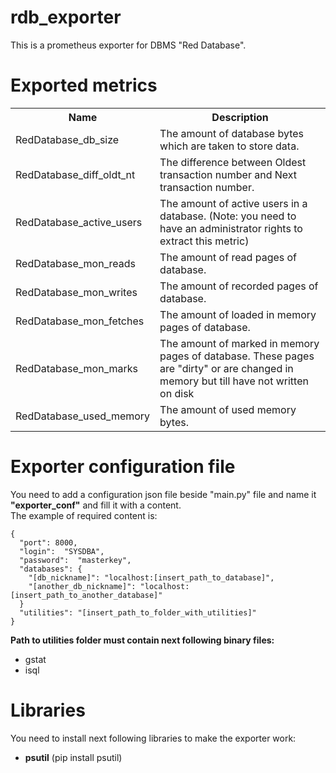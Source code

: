 # rdb_exporter
This is a prometheus exporter for DBMS "Red Database".
# Exported metrics
<table>
  <tr>
    <th>Name</th>
    <th>Description</th>
  </tr>
  <tr><td>RedDatabase_db_size</td><td>The amount of database bytes which are taken to store data.</td></tr>
  <tr><td>RedDatabase_diff_oldt_nt</td><td>The difference between Oldest transaction number and Next transaction number.</td></tr>
  <tr><td>RedDatabase_active_users</td><td>The amount of active users in a database. (Note: you need to have an administrator rights to extract this metric)</td></tr>
  <tr><td>RedDatabase_mon_reads</td><td>The amount of read pages of database.</td></tr>
  <tr><td>RedDatabase_mon_writes</td><td>The amount of recorded pages of database.</td></tr>
  <tr><td>RedDatabase_mon_fetches</td><td>The amount of loaded in memory pages of database.</td></tr>
  <tr><td>RedDatabase_mon_marks</td><td>The amount of marked in memory pages of database. These pages are "dirty" or are changed in memory but till have not written on disk</td></tr>
  <tr><td>RedDatabase_used_memory</td><td>The amount of used memory bytes.</td></tr>
</table>

# Exporter configuration file
You need to add a configuration json file beside "main.py" file and name it <strong>"exporter_conf"</strong> and fill it with a content.
<br>
The example of required content is:
```
{
  "port": 8000, 
  "login":  "SYSDBA", 
  "password":  "masterkey", 
  "databases": {
    "[db_nickname]": "localhost:[insert_path_to_database]",
    "[another_db_nickname]": "localhost:[insert_path_to_another_database]"
  }
  "utilities": "[insert_path_to_folder_with_utilities]"
}
```
<p><strong>Path to utilities folder must contain next following binary files:</strong></p>
<ul>
  <li>gstat</li>
  <li>isql</li>
</ul>

# Libraries
You need to install next following libraries to make the exporter work:
<ul>
  <li><strong>psutil</strong> (pip install psutil)</li>
</ul>
